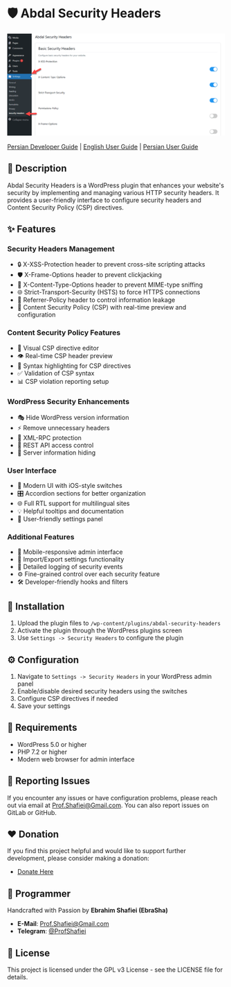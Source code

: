 # 🛡️ Abdal Security Headers

<div align="center">
  <img src="../abdal-security-headers.png" alt="Abdal Security Headers Plugin Screenshot">
</div>

[Persian Developer Guide](README_Developer_fa.md) | [English User Guide](README_User_en.md) | [Persian User Guide](README_User_fa.md)

## 📝 Description
Abdal Security Headers is a WordPress plugin that enhances your website's security by implementing and managing various HTTP security headers. It provides a user-friendly interface to configure security headers and Content Security Policy (CSP) directives.

## ✨ Features
### Security Headers Management
- 🔒 X-XSS-Protection header to prevent cross-site scripting attacks
- 🛡️ X-Frame-Options header to prevent clickjacking
- 🔐 X-Content-Type-Options header to prevent MIME-type sniffing
- 🌐 Strict-Transport-Security (HSTS) to force HTTPS connections
- 🚫 Referrer-Policy header to control information leakage
- 🛑 Content Security Policy (CSP) with real-time preview and configuration

### Content Security Policy Features
- 📝 Visual CSP directive editor
- 👁️ Real-time CSP header preview
- 🎨 Syntax highlighting for CSP directives
- ✅ Validation of CSP syntax
- 📊 CSP violation reporting setup

### WordPress Security Enhancements
- 🎭 Hide WordPress version information
- ⚡ Remove unnecessary headers
- 🔌 XML-RPC protection
- 🔑 REST API access control
- 📢 Server information hiding

### User Interface
- 💫 Modern UI with iOS-style switches
- 🎛️ Accordion sections for better organization
- 🌐 Full RTL support for multilingual sites
- 💡 Helpful tooltips and documentation
- 🎯 User-friendly settings panel

### Additional Features
- 📱 Mobile-responsive admin interface
- 🔄 Import/Export settings functionality
- 📝 Detailed logging of security events
- ⚙️ Fine-grained control over each security feature
- 🛠️ Developer-friendly hooks and filters

## 🚀 Installation
1. Upload the plugin files to `/wp-content/plugins/abdal-security-headers`
2. Activate the plugin through the WordPress plugins screen
3. Use `Settings -> Security Headers` to configure the plugin

## ⚙️ Configuration
1. Navigate to `Settings -> Security Headers` in your WordPress admin panel
2. Enable/disable desired security headers using the switches
3. Configure CSP directives if needed
4. Save your settings

## 🔧 Requirements
- WordPress 5.0 or higher
- PHP 7.2 or higher
- Modern web browser for admin interface

## 🐛 Reporting Issues
If you encounter any issues or have configuration problems, please reach out via email at Prof.Shafiei@Gmail.com. You can also report issues on GitLab or GitHub.

## ❤️ Donation
If you find this project helpful and would like to support further development, please consider making a donation:
- [Donate Here](https://ebrasha.com/abdal-donation)

## 🤵 Programmer
Handcrafted with Passion by **Ebrahim Shafiei (EbraSha)**
- **E-Mail**: Prof.Shafiei@Gmail.com
- **Telegram**: [@ProfShafiei](https://t.me/ProfShafiei)

## 📜 License
This project is licensed under the GPL v3 License - see the LICENSE file for details. 